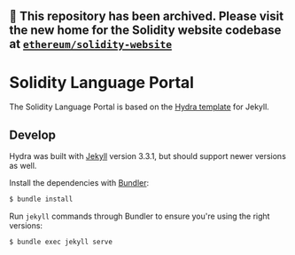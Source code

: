 ## 🚨 This repository has been archived. Please visit the new home for the Solidity website codebase at [`ethereum/solidity-website`](https://github.com/ethereum/solidity-website)

# Solidity Language Portal

The Solidity Language Portal is based on the [Hydra template](https://learn.cloudcannon.com/templates/hydra/) for Jekyll.

## Develop

Hydra was built with [Jekyll](http://jekyllrb.com/) version 3.3.1, but should support newer versions as well.

Install the dependencies with [Bundler](http://bundler.io/):

~~~bash
$ bundle install
~~~

Run `jekyll` commands through Bundler to ensure you're using the right versions:

~~~bash
$ bundle exec jekyll serve
~~~
